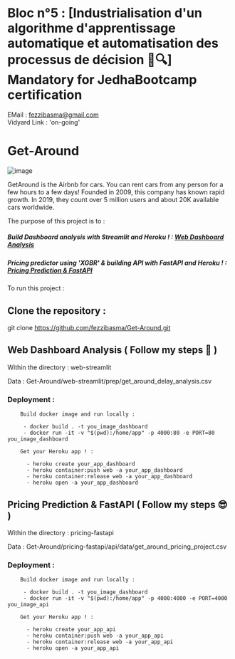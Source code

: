 # Bloc n°5 : [Industrialisation d'un algorithme d'apprentissage automatique et automatisation des processus de décision 📁🔍] Mandatory for JedhaBootcamp certification


EMail : fezzibasma@gmail.com                                                                                                                               
Vidyard Link : 'on-going'

# Get-Around 

![image](https://user-images.githubusercontent.com/23299967/208895245-1e88e0d1-3197-4313-8f00-53c177a45bd8.png)

GetAround is the Airbnb for cars. You can rent cars from any person for a few hours to a few days! Founded in 2009, this company has known rapid growth. In 2019, they count over 5 million users and about 20K available cars worldwide.

The purpose of this project is to : 

 #####  Build Dashboard analysis with Streamlit and Heroku ! : [Web Dashboard Analysis](https://get-around-dashboard.herokuapp.com)
 
 ##### Pricing predictor using 'XGBR' & building API with FastAPI and Heroku ! : [Pricing Prediction & FastAPI ](https://get-around-pricing.herokuapp.com/docs#/)
 
 
 To run this project :

## Clone the repository :

git clone https://github.com/fezzibasma/Get-Around.git

## Web Dashboard Analysis ( Follow my steps 🤠 )
 
  Within the directory : web-streamlit

  Data : Get-Around/web-streamlit/prep/get_around_delay_analysis.csv

  ### Deployment :

        Build docker image and run locally :

         - docker build . -t you_image_dashboard
         - docker run -it -v "$(pwd):/home/app" -p 4000:80 -e PORT=80 you_image_dashboard
         
        Get your Heroku app ! :

          - heroku create your_app_dashboard
          - heroku container:push web -a your_app_dashboard
          - heroku container:release web -a your_app_dashboard
          - heroku open -a your_app_dashboard
          
          
          
## Pricing Prediction & FastAPI ( Follow my steps 😎 )
 
  Within the directory : pricing-fastapi

  Data : Get-Around/pricing-fastapi/api/data/get_around_pricing_project.csv

  ### Deployment :

        Build docker image and run locally :

         - docker build . -t you_image_dashboard
         - docker run -it -v "$(pwd):/home/app" -p 4000:4000 -e PORT=4000 you_image_api
         
        Get your Heroku app ! :

          - heroku create your_app_api
          - heroku container:push web -a your_app_api
          - heroku container:release web -a your_app_api
          - heroku open -a your_app_api

 
 


